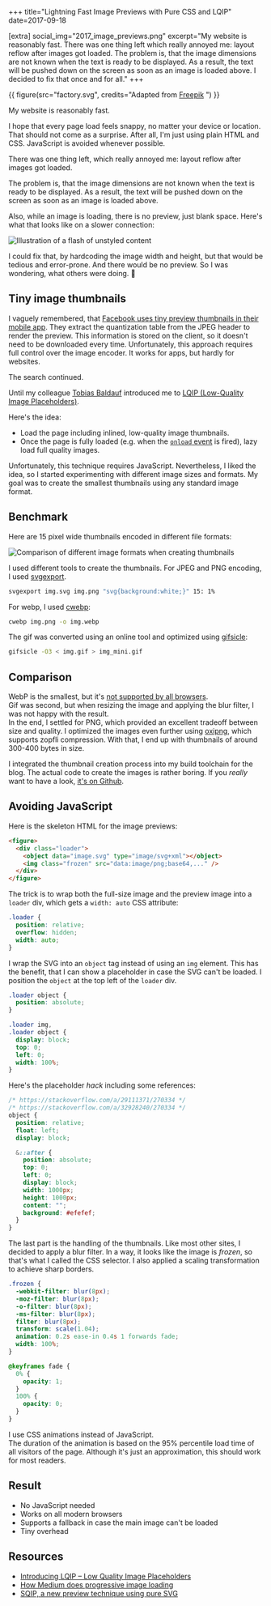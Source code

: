 +++
title="Lightning Fast Image Previews with Pure CSS and LQIP"
date=2017-09-18

[extra]
social_img="2017_image_previews.png"
excerpt="My website is reasonably fast. There was one thing left which really annoyed me: layout reflow after images got loaded. The problem is, that the image dimensions are not known when the text is ready to be displayed. As a result, the text will be pushed down on the screen as soon as an image is loaded above. I decided to fix that once and for all."
+++

{{ figure(src="factory.svg", credits="Adapted from <a href='https://www.freepik.com/free-vector/industrial-machine-vector_753558.htm'>Freepik</a> ") }}

My website is reasonably fast.

I hope that every page load feels snappy, no matter your device or location.
That should not come as a surprise. After all, I'm just using plain HTML and CSS.
JavaScript is avoided whenever possible.

There was one thing left, which really annoyed me: layout reflow after images got loaded.

The problem is, that the image dimensions are not known when the text is ready to be displayed.
As a result, the text will be pushed down on the screen as soon as an image is loaded above.

Also, while an image is loading, there is no preview, just blank space.
Here's what that looks like on a slower connection:

![Illustration of a flash of unstyled content](./fout.png)

I could fix that, by hardcoding the image width and height, but that would be tedious and error-prone.
And there would be no preview.
So I was wondering, what others were doing. 🤔

## Tiny image thumbnails

I vaguely remembered, that [Facebook uses tiny preview thumbnails in their mobile app](https://code.fb.com/uncategorized/the-technology-behind-preview-photos/).
They extract the quantization table from the JPEG header to render the preview. This information
is stored on the client, so it doesn't need to be downloaded every time.
Unfortunately, this approach requires full control over the image encoder.
It works for apps, but hardly for websites.

The search continued.

Until my colleague [Tobias Baldauf](https://tobias.is/) introduced me to [LQIP (Low-Quality Image Placeholders)](https://www.guypo.com/introducing-lqip-low-quality-image-placeholders).

Here's the idea:

- Load the page including inlined, low-quality image thumbnails.
- Once the page is fully loaded (e.g. when the [`onload` event](https://www.w3schools.com/jsref/event_onload.asp) is fired), lazy load full quality images.

Unfortunately, this technique requires JavaScript.
Nevertheless, I liked the idea, so I started experimenting with different image sizes and formats. My goal was to create the smallest thumbnails using any standard image format.

## Benchmark

Here are 15 pixel wide thumbnails encoded in different file formats:

![Comparison of different image formats when creating thumbnails](./thumbnails.jpg)

I used different tools to create the thumbnails.
For JPEG and PNG encoding, I used [svgexport](https://github.com/shakiba/svgexport).

```bash
svgexport img.svg img.png "svg{background:white;}" 15: 1%
```

For webp, I used [cwebp](https://developers.google.com/speed/webp/docs/cwebp):

```bash
cwebp img.png -o img.webp
```

The gif was converted using an online tool and optimized using [gifsicle](https://github.com/kohler/gifsicle):

```bash
gifsicle -O3 < img.gif > img_mini.gif
```

## Comparison

WebP is the smallest, but it's [not supported by all browsers](https://caniuse.com/?search=webp).  
Gif was second, but when resizing the image and applying the blur filter, I was not happy with the result.  
In the end, I settled for PNG, which provided an excellent tradeoff between size and quality.
I optimized the images even further using [oxipng](https://github.com/shssoichiro/oxipng), which supports zopfli compression.
With that, I end up with thumbnails of around 300-400 bytes in size.

I integrated the thumbnail creation process into my build toolchain for the blog.
The actual code to create the images is rather boring.
If you _really_ want to have a look, [it's on Github](https://github.com/mre/lqip/).

## Avoiding JavaScript

Here is the skeleton HTML for the image previews:

```html
<figure>
  <div class="loader">
    <object data="image.svg" type="image/svg+xml"></object>
    <img class="frozen" src="data:image/png;base64,..." />
  </div>
</figure>
```

The trick is to wrap both the full-size image and the preview image into a `loader` div,
which gets a `width: auto` CSS attribute:

```css
.loader {
  position: relative;
  overflow: hidden;
  width: auto;
}
```

I wrap the SVG into an `object` tag instead of using an `img` element.
This has the benefit, that I can show a placeholder in case the SVG can't be loaded.
I position the `object` at the top left of the `loader` div.

```css
.loader object {
  position: absolute;
}

.loader img,
.loader object {
  display: block;
  top: 0;
  left: 0;
  width: 100%;
}
```

Here's the placeholder _hack_ including some references:

```css
/* https://stackoverflow.com/a/29111371/270334 */
/* https://stackoverflow.com/a/32928240/270334 */
object {
  position: relative;
  float: left;
  display: block;

  &::after {
    position: absolute;
    top: 0;
    left: 0;
    display: block;
    width: 1000px;
    height: 1000px;
    content: "";
    background: #efefef;
  }
}
```

The last part is the handling of the thumbnails.
Like most other sites, I decided to apply a blur filter.
In a way, it looks like the image is _frozen_, so that's what I called the CSS selector.
I also applied a scaling transformation to achieve sharp borders.

```css
.frozen {
  -webkit-filter: blur(8px);
  -moz-filter: blur(8px);
  -o-filter: blur(8px);
  -ms-filter: blur(8px);
  filter: blur(8px);
  transform: scale(1.04);
  animation: 0.2s ease-in 0.4s 1 forwards fade;
  width: 100%;
}

@keyframes fade {
  0% {
    opacity: 1;
  }
  100% {
    opacity: 0;
  }
}
```

I use CSS animations instead of JavaScript.  
The duration of the animation is based on the 95% percentile load time of all visitors of the page. Although it's just an approximation, this should work for most readers.

## Result

- No JavaScript needed
- Works on all modern browsers
- Supports a fallback in case the main image can't be loaded
- Tiny overhead

## Resources

- [Introducing LQIP – Low Quality Image Placeholders](https://www.guypo.com/introducing-lqip-low-quality-image-placeholders)
- [How Medium does progressive image loading](https://jmperezperez.com/medium-image-progressive-loading-placeholder/)
- [SQIP, a new preview technique using pure SVG](https://github.com/axe312ger/sqip)
